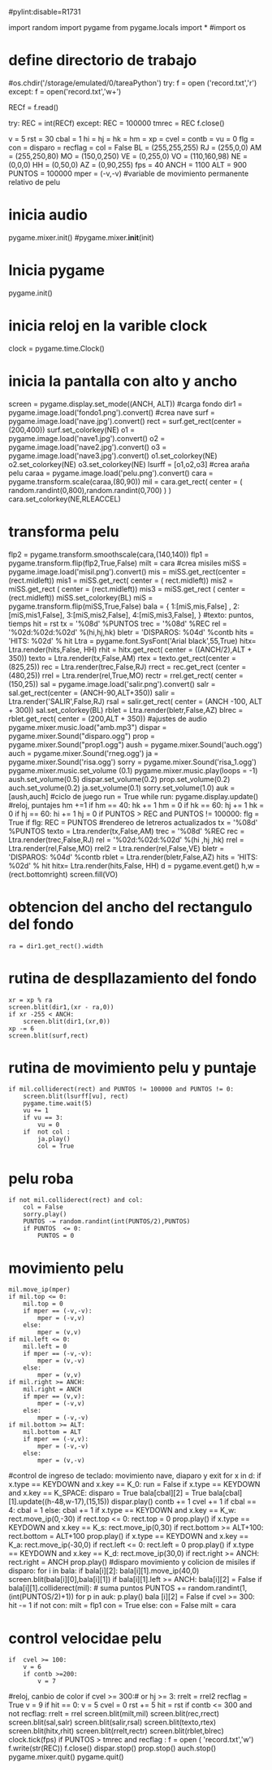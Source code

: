 #pylint:disable=R1731

import random
import pygame
from pygame.locals import *
#import os
# define directorio de trabajo
#os.chdir('/storage/emulated/0/tareaPython')
try:
    f = open ('record.txt','r')
except:
    f = open('record.txt','w+')
    
RECf = f.read()

try:
    REC = int(RECf)
except:
    REC = 100000
tmrec = REC
f.close()

v = 5
rst = 30
cbal = 1
hi = hj = hk = hm = xp = cvel = contb = vu = 0
flg = con = disparo = recflag = col =  False
BL = (255,255,255)
RJ = (255,0,0)
AM = (255,250,80)
MO = (150,0,250)
VE = (0,255,0)
VO = (110,160,98)
NE = (0,0,0)
HH = (0,50,0)
AZ = (0,90,255)
fps = 40
ANCH = 1100
ALT = 900
PUNTOS = 100000
mper = (-v,-v)
#variable de movimiento permanente relativo de pelu
# inicia audio
pygame.mixer.init()
#pygame.mixer.__init__(init)
# Inicia pygame
pygame.init()
# inicia reloj en la varible clock
clock = pygame.time.Clock()
# inicia la pantalla con alto y ancho
screen = pygame.display.set_mode((ANCH, ALT))
#carga fondo
dir1 = pygame.image.load('fondo1.png').convert()
#crea nave
surf = pygame.image.load('nave.jpg').convert()
rect = surf.get_rect(center = (200,400))
surf.set_colorkey(NE)
o1 = pygame.image.load('nave1.jpg').convert()
o2 = pygame.image.load('nave2.jpg').convert()
o3 = pygame.image.load('nave3.jpg').convert()
o1.set_colorkey(NE)
o2.set_colorkey(NE)
o3.set_colorkey(NE)
lsurff = [o1,o2,o3]
#crea araña pelu
caraa = pygame.image.load('pelu.png').convert()
cara = pygame.transform.scale(caraa,(80,90))
mil = cara.get_rect(
                         center = (
                         random.randint(0,800),random.randint(0,700)
                         ) )
cara.set_colorkey(NE,RLEACCEL)
# transforma pelu
flp2 = pygame.transform.smoothscale(cara,(140,140))
flp1 = pygame.transform.flip(flp2,True,False)
milt = cara
#crea misiles
miSS = pygame.image.load('misil.png').convert()
mis = miSS.get_rect(center = (rect.midleft))
mis1 = miSS.get_rect( center = ( rect.midleft))
mis2 = miSS.get_rect ( center = (rect.midleft))
mis3 = miSS.get_rect ( center = (rect.midleft))
miSS.set_colorkey(BL)
miS = pygame.transform.flip(miSS,True,False)
bala = {
             1:[miS,mis,False] ,
             2:[miS,mis1,False],
             3:[miS,mis2,False],
             4:[miS,mis3,False],
             }
#texto: puntos, tiemps
hit = rst
tx = '%08d' %PUNTOS
trec = '%08d' %REC
rel = '%02d:%02d:%02d' %(hi,hj,hk)
bletr = 'DISPAROS: %04d' %contb
hits = 'HITS: %02d' % hit
Ltra = pygame.font.SysFont('Arial black',55,True)
hitx= Ltra.render(hits,False, HH)
rhit = hitx.get_rect( center = ((ANCH/2),ALT + 350))
texto = Ltra.render(tx,False,AM)
rtex = texto.get_rect(center = (825,25))
rec = Ltra.render(trec,False,RJ)
rrect = rec.get_rect (center = (480,25))
rrel = Ltra.render(rel,True,MO)
rectr = rrel.get_rect( center = (150,25))
sal = pygame.image.load('salir.png').convert()
salr = sal.get_rect(center = (ANCH-90,ALT+350))
salir = Ltra.render('SALIR',False,RJ)
rsal = salir.get_rect( center = (ANCH -100, ALT + 300))
sal.set_colorkey(BL)
rblet = Ltra.render(bletr,False,AZ)
blrec = rblet.get_rect( center = (200,ALT + 350))
#ajustes de audio
pygame.mixer.music.load("amb.mp3")
dispar = pygame.mixer.Sound("disparo.ogg")
prop = pygame.mixer.Sound("prop1.ogg")
aush = pygame.mixer.Sound('auch.ogg')
auch = pygame.mixer.Sound('rneg.ogg')
ja = pygame.mixer.Sound('risa.ogg')
sorry = pygame.mixer.Sound('risa_1.ogg')
pygame.mixer.music.set_volume (0.1)
pygame.mixer.music.play(loops = -1)
aush.set_volume(0.5)
dispar.set_volume(0.2)
prop.set_volume(0.2)
auch.set_volume(0.2)
ja.set_volume(0.1)
sorry.set_volume(1.0)
auk = [aush,auch]
#ciclo de juego
run = True
while run:
    pygame.display.update()
    #reloj, puntajes
    hm +=1
    if hm == 40:
        hk += 1
        hm = 0
    if hk == 60:
        hj += 1
        hk = 0
    if hj == 60:
        hi += 1
        hj = 0 
    if PUNTOS > REC and PUNTOS != 100000:
        flg = True
    if flg:
        REC = PUNTOS
#rendereo de letreros actualizados
    tx = '%08d' %PUNTOS
    texto = Ltra.render(tx,False,AM)
    trec = '%08d' %REC
    rec = Ltra.render(trec,False,RJ)
    rel = '%02d:%02d:%02d' %(hi ,hj ,hk)
    rrel = Ltra.render(rel,False,MO)
    rrel2 = Ltra.render(rel,False,VE)
    bletr = 'DISPAROS: %04d' %contb
    rblet = Ltra.render(bletr,False,AZ)
    hits = 'HITS: %02d' % hit
    hitx= Ltra.render(hits,False, HH)
    d = pygame.event.get()
    h,w = (rect.bottomright)
    screen.fill(VO)
# obtencion del ancho del rectangulo del fondo
    ra = dir1.get_rect().width
# rutina de despllazamiento del fondo
    xr = xp % ra
    screen.blit(dir1,(xr - ra,0))
    if xr -255 < ANCH:
        screen.blit(dir1,(xr,0))
    xp -= 6
    screen.blit(surf,rect)
# rutina de movimiento pelu y puntaje
    if mil.colliderect(rect) and PUNTOS != 100000 and PUNTOS != 0:
        screen.blit(lsurff[vu], rect)
        pygame.time.wait(5)
        vu += 1
        if vu == 3:
            vu = 0
        if  not col :
            ja.play()
            col = True
# pelu roba
    if not mil.colliderect(rect) and col:
        col = False
        sorry.play()
        PUNTOS -= random.randint(int(PUNTOS/2),PUNTOS)
        if PUNTOS  <= 0:
            PUNTOS = 0
 # movimiento pelu
    mil.move_ip(mper)
    if mil.top <= 0:
        mil.top = 0
        if mper == (-v,-v):
            mper = (-v,v)
        else:
            mper = (v,v)
    if mil.left <= 0:
        mil.left = 0
        if mper == (-v,-v):
            mper = (v,-v)
        else:
            mper = (v,v)
    if mil.right >= ANCH:
        mil.right = ANCH
        if mper == (v,v):
            mper = (-v,v)
        else:
            mper = (-v,-v)
    if mil.bottom >= ALT:
        mil.bottom = ALT
        if mper == (-v,v):
            mper = (-v,-v)
        else:
            mper = (v,-v) 
#control de ingreso de teclado:  movimiento nave, diaparo y exit
    for x in d:
        if x.type == KEYDOWN and x.key == K_0:
            run = False
        if x.type == KEYDOWN and x.key == K_SPACE:
            disparo = True
            bala[cbal][2] = True
            bala[cbal][1].update((h-48,w-17),(15,15))
            dispar.play()
            contb += 1
            cvel += 1
            if cbal == 4:
                cbal = 1
            else:
                cbal += 1
        if x.type == KEYDOWN and x.key == K_w:
            rect.move_ip(0,-30)
            if rect.top <= 0:
                rect.top = 0
            prop.play()
        if x.type == KEYDOWN and x.key == K_s:
            rect.move_ip(0,30)
            if rect.bottom >= ALT+100:
                rect.bottom = ALT+100
            prop.play()
        if x.type == KEYDOWN and x.key == K_a:
            rect.move_ip(-30,0)
            if rect.left <= 0:
                rect.left = 0
            prop.play()
        if x.type == KEYDOWN and x.key == K_d:
            rect.move_ip(30,0)
            if rect.right >= ANCH:
                rect.right = ANCH
            prop.play() 
#disparo movimiento y colicion de misiles
    if disparo:
        for i in  bala:
            if bala[i][2]:
                bala[i][1].move_ip(40,0)  
                screen.blit(bala[i][0],bala[i][1])
                if bala[i][1].left >= ANCH:
                    bala[i][2] = False
                if bala[i][1].colliderect(mil):
                   # suma puntos
                    PUNTOS += random.randint(1,(int(PUNTOS/2)+1))
                    for p in auk:
                        p.play()
                    bala [i][2] = False
                    if cvel >= 300:
                        hit -= 1
                    if  not con:
                         milt = flp1
                         con = True
                    else:
                         con = False
                         milt = cara
# control velocidae pelu
    if  cvel >= 100:
        v = 6
        if contb >=200:
            v = 7
#reloj, canbio de color
    if cvel >= 300:# or hj >= 3:
        rrelt = rrel2
        recflag = True
        v = 9
        if hit == 0:
            v = 5
            cvel = 0
            rst += 5
            hit = rst
    if contb <= 300 and not recflag:
        rrelt = rrel
    screen.blit(milt,mil)
    screen.blit(rec,rrect)
    screen.blit(sal,salr)
    screen.blit(salir,rsal)
    screen.blit(texto,rtex)
    screen.blit(hitx,rhit)
    screen.blit(rrelt,rectr)
    screen.blit(rblet,blrec)
    clock.tick(fps)
if PUNTOS > tmrec and recflag :
    f = open ( 'record.txt','w')
    f.write(str(REC))
    f.close()
dispar.stop()
prop.stop()
auch.stop()
pygame.mixer.quit()
pygame.quit()
